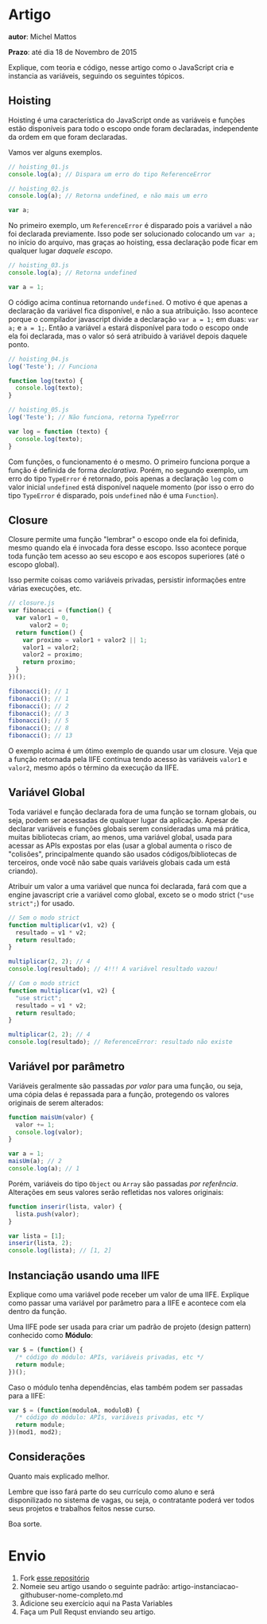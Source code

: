 # Artigo
**autor**: Michel Mattos

**Prazo**: até dia 18 de Novembro de 2015

Explique, com teoria e código, nesse artigo como o JavaScript cria e instancia as variáveis, seguindo os seguintes tópicos.

## Hoisting

Hoisting é uma característica do JavaScript onde as variáveis e funções estão disponíveis para todo o escopo onde foram declaradas, independente da ordem em que foram declaradas.

Vamos ver alguns exemplos.

```javascript
// hoisting_01.js
console.log(a); // Dispara um erro do tipo ReferenceError
```
```javascript
// hoisting_02.js
console.log(a); // Retorna undefined, e não mais um erro

var a;
```
No primeiro exemplo, um `ReferenceError` é disparado pois a variável `a` não foi declarada previamente. Isso pode ser solucionado colocando um `var a;` no início do arquivo, mas graças ao hoisting, essa declaração pode ficar em qualquer lugar *daquele escopo*.


```javascript
// hoisting_03.js
console.log(a); // Retorna undefined

var a = 1;
```
O código acima continua retornando `undefined`. O motivo é que apenas a declaração da variável fica disponível, e não a sua atribuição. Isso acontece porque o compilador javascript divide a declaração `var a = 1;` em duas: `var a;` e `a = 1;`. Então a variável `a` estará disponível para todo o escopo onde ela foi declarada, mas o valor só será atribuido à variável depois daquele ponto.


```javascript
// hoisting_04.js
log('Teste'); // Funciona

function log(texto) {
  console.log(texto);
}
```
```javascript
// hoisting_05.js
log('Teste'); // Não funciona, retorna TypeError

var log = function (texto) {
  console.log(texto);
}
```
Com funções, o funcionamento é o mesmo. O primeiro funciona porque a função é definida de forma *declarativa*. Porém, no segundo exemplo, um erro do tipo `TypeError` é retornado, pois apenas a declaração `log` com o valor inicial `undefined` está disponível naquele momento (por isso o erro do tipo `TypeError` é disparado, pois `undefined` não é uma `Function`).


## Closure

Closure permite uma função "lembrar" o escopo onde ela foi definida, mesmo quando ela é invocada fora desse escopo. Isso acontece porque toda função tem acesso ao seu escopo e aos escopos superiores (até o escopo global).

Isso permite coisas como variáveis privadas, persistir informações entre várias execuções, etc.

```javascript
// closure.js
var fibonacci = (function() {
  var valor1 = 0,
      valor2 = 0;
  return function() {
    var proximo = valor1 + valor2 || 1;
    valor1 = valor2;
    valor2 = proximo;
    return proximo;
  }
})();

fibonacci(); // 1
fibonacci(); // 1
fibonacci(); // 2
fibonacci(); // 3
fibonacci(); // 5
fibonacci(); // 8
fibonacci(); // 13
```
O exemplo acima é um ótimo exemplo de quando usar um closure. Veja que a função retornada pela IIFE continua tendo acesso às variáveis `valor1` e `valor2`, mesmo após o término da execução da IIFE.

## Variável Global

Toda variável e função declarada fora de uma função se tornam globais, ou seja, podem ser acessadas de qualquer lugar da aplicação. Apesar de declarar variáveis e funções globais serem consideradas uma má prática, muitas bibliotecas criam, ao menos, uma variável global, usada para acessar as APIs expostas por elas (usar a global aumenta o risco de "colisões", principalmente quando são usados códigos/bibliotecas de terceiros, onde você não sabe quais variáveis globais cada um está criando).

Atribuir um valor a uma variável que nunca foi declarada, fará com que a engine javascript crie a variável como global, exceto se o modo strict (`"use strict";`) for usado.
```javascript
// Sem o modo strict
function multiplicar(v1, v2) {
  resultado = v1 * v2;
  return resultado;
}

multiplicar(2, 2); // 4
console.log(resultado); // 4!!! A variável resultado vazou!
```
```javascript
// Com o modo strict
function multiplicar(v1, v2) {
  "use strict";
  resultado = v1 * v2;
  return resultado;
}

multiplicar(2, 2); // 4
console.log(resultado); // ReferenceError: resultado não existe
```

## Variável por parâmetro

Variáveis geralmente são passadas *por valor* para uma função, ou seja, uma cópia delas é repassada para a função, protegendo os valores originais de serem alterados:
```javascript
function maisUm(valor) {
  valor += 1;
  console.log(valor);
}

var a = 1;
maisUm(a); // 2
console.log(a); // 1
```

Porém, variáveis do tipo `Object` ou `Array` são passadas *por referência*. Alterações em seus valores serão refletidas nos valores originais:
```javascript
function inserir(lista, valor) {
  lista.push(valor);
}

var lista = [1];
inserir(lista, 2);
console.log(lista); // [1, 2]
```

## Instanciação usando uma IIFE

Explique como uma variável pode receber um valor de uma IIFE.
Explique como passar uma variável por parâmetro para a IIFE e acontece com ela dentro da função.

Uma IIFE pode ser usada para criar um padrão de projeto (design pattern) conhecido como **Módulo**:
```javascript
var $ = (function() {
  /* código do módulo: APIs, variáveis privadas, etc */
  return module;
})();
```

Caso o módulo tenha dependências, elas também podem ser passadas para a IIFE:
```javascript
var $ = (function(moduloA, moduloB) {
  /* código do módulo: APIs, variáveis privadas, etc */
  return module;
})(mod1, mod2);
```

## Considerações

Quanto mais explicado melhor.

Lembre que isso fará parte do seu currículo como aluno e será disponilizado no sistema de vagas, ou seja, o contratante poderá ver todos seus projetos e trabalhos feitos nesse curso.

Boa sorte.

# Envio

1. Fork [esse repositório](https://github.com/Webschool-io/be-mean-instagram-artigos/) 
2. Nomeie seu artigo usando o seguinte padrão: artigo-instanciacao-githubuser-nome-completo.md
3. Adicione seu exercício aqui na Pasta Variables
4. Faça um Pull Requst enviando seu artigo.
